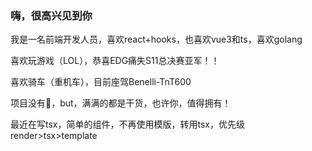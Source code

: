 ### 嗨，很高兴见到你

我是一名前端开发人员，喜欢react+hooks，也喜欢vue3和ts，喜欢golang

喜欢玩游戏（LOL），恭喜EDG痛失S11总决赛亚军！！

喜欢骑车（重机车），目前座驾Benelli-TnT600

项目没有🌟，but，满满的都是干货，也许你，值得拥有！

最近在写tsx，简单的组件，不再使用模版，转用tsx，优先级 render>tsx>template


